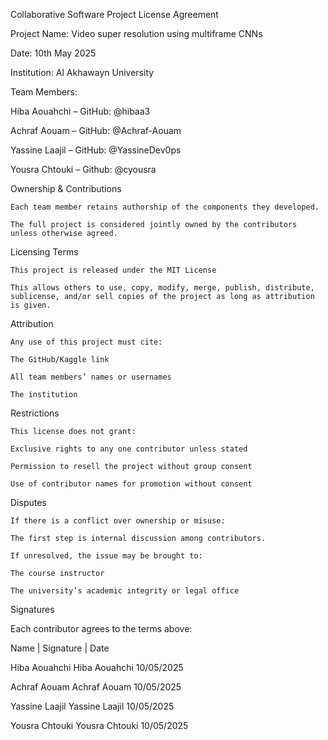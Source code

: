 Collaborative Software Project License Agreement 

Project Name: Video super resolution using multiframe CNNs 

Date: 10th May 2025 

Institution: Al Akhawayn University  

Team Members: 

Hiba Aouahchi – GitHub: @hibaa3 

Achraf Aouam – GitHub: @Achraf-Aouam 

Yassine Laajil – GitHub: @YassineDev0ps 

Yousra Chtouki – Github: @cyousra 

 

Ownership & Contributions 

    Each team member retains authorship of the components they developed. 

    The full project is considered jointly owned by the contributors unless otherwise agreed. 

    

Licensing Terms 

    This project is released under the MIT License  

    This allows others to use, copy, modify, merge, publish, distribute, sublicense, and/or sell copies of the project as long as attribution is given. 

Attribution 

    Any use of this project must cite: 

    The GitHub/Kaggle link 

    All team members’ names or usernames 

    The institution 

Restrictions 

    This license does not grant: 

    Exclusive rights to any one contributor unless stated 

    Permission to resell the project without group consent 

    Use of contributor names for promotion without consent 

 

Disputes 

    If there is a conflict over ownership or misuse: 

    The first step is internal discussion among contributors. 

    If unresolved, the issue may be brought to: 

    The course instructor 

    The university’s academic integrity or legal office 

 

 

Signatures 

Each contributor agrees to the terms above: 

 

Name                          | Signature                    | Date 

Hiba Aouahchi             Hiba Aouahchi            10/05/2025 

Achraf Aouam              Achraf Aouam            10/05/2025 

Yassine Laajil            Yassine Laajil          10/05/2025 

Yousra Chtouki            Yousra Chtouki           10/05/2025 

 

 

 

 
